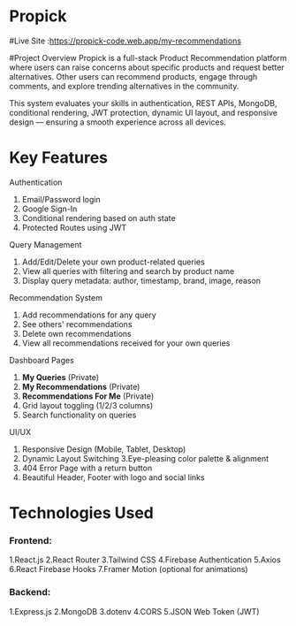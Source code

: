 # Propick

#Live Site :https://propick-code.web.app/my-recommendations

#Project Overview
Propick is a full-stack Product Recommendation platform where users can raise concerns about specific products and request better alternatives. Other users can recommend products, engage through comments, and explore trending alternatives in the community.

This system evaluates your skills in authentication, REST APIs, MongoDB, conditional rendering, JWT protection, dynamic UI layout, and responsive design — ensuring a smooth experience across all devices.

# Key Features

 Authentication
1. Email/Password login
2. Google Sign-In
3. Conditional rendering based on auth state
4. Protected Routes using JWT

 Query Management
1. Add/Edit/Delete your own product-related queries
2. View all queries with filtering and search by product name
3. Display query metadata: author, timestamp, brand, image, reason

 Recommendation System
1. Add recommendations for any query
2. See others' recommendations
3. Delete own recommendations
4. View all recommendations received for your own queries

 Dashboard Pages
1. **My Queries** (Private)
2. **My Recommendations** (Private)
3. **Recommendations For Me** (Private)
4. Grid layout toggling (1/2/3 columns)
5. Search functionality on queries

 UI/UX
1. Responsive Design (Mobile, Tablet, Desktop)
2. Dynamic Layout Switching
3.Eye-pleasing color palette & alignment
4. 404 Error Page with a return button
5. Beautiful Header, Footer with logo and social links


# Technologies Used
### Frontend:
1.React.js
2.React Router
3.Tailwind CSS
4.Firebase Authentication
5.Axios
6.React Firebase Hooks
7.Framer Motion (optional for animations)

### Backend:
1.Express.js
2.MongoDB
3.dotenv
4.CORS
5.JSON Web Token (JWT)

